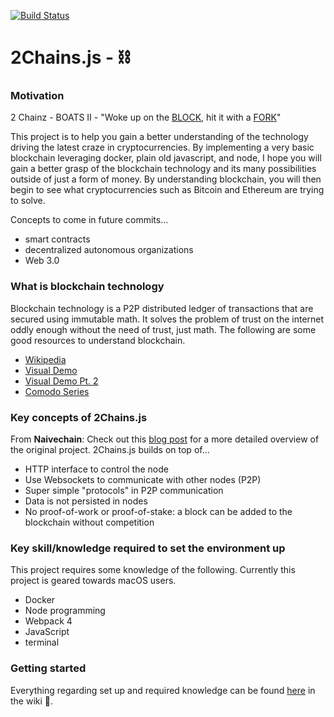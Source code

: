 [![Build Status](https://travis-ci.org/jhamPac/2Chains.svg?branch=master)](https://travis-ci.org/jhamPac/2Chains)

# 2Chains.js - ⛓

### Motivation
2 Chainz - BOATS II -
"Woke up on the [BLOCK](https://en.wikipedia.org/wiki/Blockchain#Blocks), hit it with a [FORK](https://github.com/lhartikk/naivechain)"

This project is to help you gain a better understanding of the technology driving the latest craze in cryptocurrencies. By implementing a very basic blockchain leveraging docker, plain old javascript, and node, I hope you will gain a better grasp of the blockchain technology and its many possibilities outside of just a form of money. By understanding blockchain, you will then begin to see what cryptocurrencies such as Bitcoin and Ethereum are trying to solve.

Concepts to come in future commits...
* smart contracts
* decentralized autonomous organizations
* Web 3.0

### What is blockchain technology
Blockchain technology is a P2P distributed ledger of transactions that are secured using immutable math. It solves the problem of trust on the internet oddly enough without the need of trust, just math. The following are some good resources to understand blockchain.

* [Wikipedia](https://en.wikipedia.org/wiki/Blockchain_(database))
* [Visual Demo](https://www.youtube.com/watch?v=_160oMzblY8)
* [Visual Demo Pt. 2](https://www.youtube.com/watch?v=xIDL_akeras)
* [Comodo Series](https://www.comodo.com/resources/small-business/digital-certificates2.php)

### Key concepts of 2Chains.js
From **Naivechain**: Check out this [blog post](https://medium.com/@lhartikk/a-blockchain-in-200-lines-of-code-963cc1cc0e54#.dttbm9afr5) for a more detailed overview of the original project. 2Chains.js builds on top of...

* HTTP interface to control the node
* Use Websockets to communicate with other nodes (P2P)
* Super simple "protocols" in P2P communication
* Data is not persisted in nodes
* No proof-of-work or proof-of-stake: a block can be added to the blockchain without competition

### Key skill/knowledge required to set the environment up
This project requires some knowledge of the following. Currently this project is geared towards macOS users.

* Docker
* Node programming
* Webpack 4
* JavaScript
* terminal

### Getting started
Everything regarding set up and required knowledge can be found [here](https://github.com/jhamPac/2Chains/wiki) in the wiki 📖.

